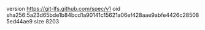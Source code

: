 version https://git-lfs.github.com/spec/v1
oid sha256:5a23d65bde1b84bcd1a90141c15621a06ef428aae9abfe4426c285085ed44ae9
size 8203
